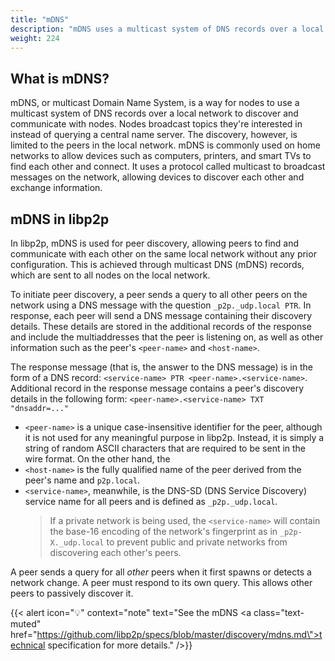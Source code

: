 ```yaml
---
title: "mDNS"
description: "mDNS uses a multicast system of DNS records over a local network to enable peer discovery."
weight: 224
---
```


## What is mDNS?

mDNS, or multicast Domain Name System, is a way for nodes to use a multicast system
of DNS records over a local network to discover and communicate with nodes. Nodes
broadcast topics they're interested in instead of querying a central name server.
The discovery, however, is limited to the peers in the local network. mDNS is commonly
used on home networks to allow devices such as computers, printers, and smart TVs to
find each other and connect. It uses a protocol called multicast to broadcast messages
on the network, allowing devices to discover each other and exchange information.

## mDNS in libp2p

In libp2p, mDNS is used for peer discovery, allowing peers to find and
communicate with each other on the same local network without any prior configuration.
This is achieved through multicast DNS (mDNS) records, which are sent to all nodes on the
local network.

To initiate peer discovery, a peer sends a query to all other peers on the network using
a DNS message with the question `_p2p._udp.local PTR`. In response, each peer will send a
DNS message containing their discovery details. These details are stored in the additional
records of the response and include the multiaddresses that the peer is listening on, as
well as other information such as the peer's `<peer-name>` and `<host-name>`.

The response message (that is, the answer to the DNS message) is in the form of a
DNS record: `<service-name> PTR <peer-name>.<service-name>`. Additional record in the
response message contains a peer's discovery details in the following form:
`<peer-name>.<service-name> TXT "dnsaddr=..."`

- `<peer-name>` is a unique case-insensitive identifier for the peer, although it is not
  used for any meaningful purpose in libp2p. Instead, it is simply a string of random ASCII
  characters that are required to be sent in the wire format. On the other hand, the
- `<host-name>` is the fully qualified name of the peer derived from the peer's name and
  `p2p.local`.
- `<service-name>`, meanwhile, is the DNS-SD (DNS Service Discovery) service name for all
  peers and is defined as `_p2p._udp.local`.
  > If a private network is being used, the `<service-name>` will contain the base-16 encoding of
  > the network's fingerprint as in `_p2p-X._udp.local` to prevent public and private networks from
  > discovering each other's peers.

A peer sends a query for all *other* peers when it first spawns or detects a network change.
A peer must respond to its own query. This allows other peers to passively discover it.

{{< alert icon="💡" context="note" text="See the mDNS <a class=\"text-muted\" href=\"https://github.com/libp2p/specs/blob/master/discovery/mdns.md\">technical specification</a> for more details." />}}
